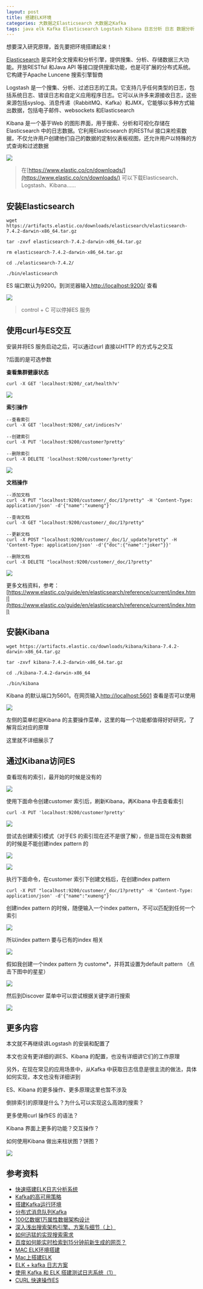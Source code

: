 ```yaml
---
layout: post
title: 搭建ELK环境
categories: 大数据之Elasticsearch 大数据之Kafka 
tags: java elk Kafka Elasticsearch Logstash Kibana 日志分析 日志 数据分析 数据 分布式系统 分布式 IK 分词 索引 倒排索引 
---
```


想要深入研究原理，首先要把环境搭建起来！

[Elasticsearch](https://www.elastic.co/) 是实时全文搜索和分析引擎，提供搜集、分析、存储数据三大功能。开放RESTful 和Java API 等接口提供搜索功能，也是可扩展的分布式系统。它构建于Apache Luncene 搜索引擎智商

Logstash 是一个搜集、分析、过滤日志的工具。它支持几乎任何类型的日志，包括系统日志、错误日志和自定义应用程序日志。它可以从许多来源接收日志，这些来源包括syslog、消息传递（RabbitMQ、Kafka）和JMX，它能够以多种方式输出数据，包括电子邮件、websockets 和Elasticsearch

Kibana 是一个基于Web 的图形界面，用于搜索、分析和可视化存储在Elasticsearch 中的日志数据。它利用Elasticsearch 的RESTful 接口来检索数据，不仅允许用户创建他们自己的数据的定制仪表板视图，还允许用户以特殊的方式查询和过滤数据

![](../media/image/2019-11-23/01.jpg)

>在[https://www.elastic.co/cn/downloads/](https://www.elastic.co/cn/downloads/) 可以下载Elasticsearch、Logstash、Kibana……

## 安装Elasticsearch

```shell
wget https://artifacts.elastic.co/downloads/elasticsearch/elasticsearch-7.4.2-darwin-x86_64.tar.gz

tar -zxvf elasticsearch-7.4.2-darwin-x86_64.tar.gz

rm elasticsearch-7.4.2-darwin-x86_64.tar.gz

cd ./elasticsearch-7.4.2/

./bin/elasticsearch
```

ES 端口默认为9200。到浏览器输入[http://localhost:9200/](http://localhost:9200/) 查看

![](../media/image/2019-11-23/02.png)

>control + C 可以停掉ES 服务

## 使用curl与ES交互

安装并将ES 服务启动之后，可以通过curl 直接以HTTP 的方式与之交互

?后面的是可选参数

**查看集群健康状态**

```
curl -X GET 'localhost:9200/_cat/health?v'
```

![](../media/image/2019-11-23/03.png)

**索引操作**

```
--查看索引
curl -X GET 'localhost:9200/_cat/indices?v'

--创建索引
curl -X PUT 'localhost:9200/customer?pretty'

--删除索引
curl -X DELETE 'localhost:9200/customer?pretty'
```

![](../media/image/2019-11-23/04.png)

**文档操作**

```
--添加文档
curl -X PUT "localhost:9200/customer/_doc/1?pretty" -H 'Content-Type: application/json' -d'{"name":"xumeng"}'

--查询文档
curl -X GET "localhost:9200/customer/_doc/1?pretty"

--更新文档
curl -X POST "localhost:9200/customer/_doc/1/_update?pretty" -H 'Content-Type: application/json' -d'{"doc":{"name":"joker"}}'

--删除文档
curl -X DELETE "localhost:9200/customer/_doc/1?pretty"
```

![](../media/image/2019-11-23/05.png)

更多文档资料，参考：[https://www.elastic.co/guide/en/elasticsearch/reference/current/index.html](https://www.elastic.co/guide/en/elasticsearch/reference/current/index.html)

## 安装Kibana

```shell
wget https://artifacts.elastic.co/downloads/kibana/kibana-7.4.2-darwin-x86_64.tar.gz

tar -zxvf kibana-7.4.2-darwin-x86_64.tar.gz

cd ./kibana-7.4.2-darwin-x86_64

./bin/kibana
```

Kibana 的默认端口为5601。在网页输入[http://localhost:5601](http://localhost:5601) 查看是否可以使用

![](../media/image/2019-11-23/06.png)

左侧的菜单栏是Kibana 的主要操作菜单，这里的每一个功能都值得好好研究，了解背后对应的原理

这里就不详细展示了

## 通过Kibana访问ES

查看现有的索引，最开始的时候是没有的

![](../media/image/2019-11-23/07.png)

使用下面命令创建customer 索引后，刷新Kibana，再Kibana 中去查看索引

```
curl -X PUT 'localhost:9200/customer?pretty'
```

![](../media/image/2019-11-23/08.png)

尝试去创建索引模式（对于ES 的索引现在还不是很了解），但是当现在没有数据的时候是不能创建index pattern 的

![](../media/image/2019-11-23/09.png)

![](../media/image/2019-11-23/10.png)

执行下面命令，在customer 索引下创建文档后，在创建index pattern

```
curl -X PUT "localhost:9200/customer/_doc/1?pretty" -H 'Content-Type: application/json' -d'{"name":"xumeng"}'
```

创建index pattern 的时候，随便输入一个index pattern，不可以匹配到任何一个索引

![](../media/image/2019-11-23/11.png)

所以index pattern 要与已有的index 相关

![](../media/image/2019-11-23/12.png)

假如我创建一个index pattern 为 custome\*，并将其设置为default pattern （点击下图中的星星）

![](../media/image/2019-11-23/13.png)

然后到Discover 菜单中可以尝试根据关键字进行搜索

![](../media/image/2019-11-23/14.png)

## 更多内容

本文就不再继续讲Logstash 的安装和配置了

本文也没有更详细的讲ES、Kibana 的配置，也没有详细讲它们的工作原理

另外，在现在常见的应用场景中，从Kafka 中获取日志信息是很主流的做法，具体如何实现，本文也没有详细讲到

ES、Kibana 的更多操作、更多原理这里也暂不涉及

倒排索引的原理是什么？为什么可以实现这么高效的搜索？

更多使用curl 操作ES 的语法？

Kibana 界面上更多的功能？交互操作？

如何使用Kibana 做出来柱状图？饼图？

![](../media/image/2019-11-23/15.jpeg)

## 参考资料

* [快速搭建ELK日志分析系统](https://www.cnblogs.com/yuhuLin/p/7018858.html)
* [Kafka的高可用策略](http://www.xumenger.com/kafka-replica-20190316/)
* [搭建Kafka运行环境](http://www.xumenger.com/kafka-zookeeper-20181117/)
* [分布式消息队列Kafka](http://www.xumenger.com/eclipse-kafka-20181113/)
* [100亿数据1万属性数据架构设计](https://www.w3cschool.cn/architectroad/architectroad-data-architecture-design.html)
* [深入浅出搜索架构引擎、方案与细节（上）](https://www.w3cschool.cn/architectroad/architectroad-search-architecture.html)
* [如何迅猛的实现搜索需求](https://www.w3cschool.cn/architectroad/architectroad-implement-search-needs.html)
* [百度如何能实时检索到15分钟前新生成的网页？](https://www.w3cschool.cn/architectroad/architectroad-real-time-search.html)
* [MAC ELK环境搭建](https://blog.csdn.net/zhengdesheng19930211/article/details/80249919)
* [Mac上搭建ELK](http://blog.ywheel.cn/post/2017/03/04/setup_elk_on_mac/)
* [ELK + kafka 日志方案](https://www.cnblogs.com/demodashi/p/8458072.html)
* [使用 Kafka 和 ELK 搭建测试日志系统（1）](https://www.cnblogs.com/sammyliu/p/7614209.html)
* [CURL 快速操作ES](https://www.jianshu.com/p/a9322a6609be)
